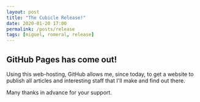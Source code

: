```yaml
---
layout: post
title: "The Cubicle Release!"
date: 2020-01-20 17:00
permalink: /posts/release
tags: [miguel, romeral, release]
---
```


## GitHub Pages has come out!

Using this web-hosting, GitHub allows me, since today, to get a website to publish all articles and interesting staff that I'll make and find out there.

Many thanks in advance for your support.